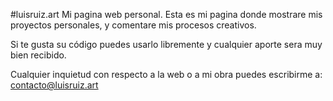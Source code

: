 #luisruiz.art
 Mi pagina web personal.
 Esta es mi pagina donde mostrare mis proyectos personales, y comentare mis procesos creativos.

Si te gusta su código puedes usarlo libremente y cualquier aporte sera muy bien recibido.

Cualquier inquietud con respecto a la web o a mi obra puedes escribirme a: contacto@luisruiz.art 